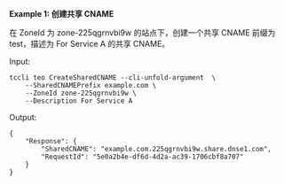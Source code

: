 **Example 1: 创建共享 CNAME**

在 ZoneId 为 zone-225qgrnvbi9w 的站点下，创建一个共享 CNAME 前缀为 test，描述为 For Service A 的共享 CNAME。

Input: 

```
tccli teo CreateSharedCNAME --cli-unfold-argument  \
    --SharedCNAMEPrefix example.com \
    --ZoneId zone-225qgrnvbi9w \
    --Description For Service A
```

Output: 
```
{
    "Response": {
        "SharedCNAME": "example.com.225qgrnvbi9w.share.dnse1.com",
        "RequestId": "5e0a2b4e-df6d-4d2a-ac39-1706cbf8a707"
    }
}
```

